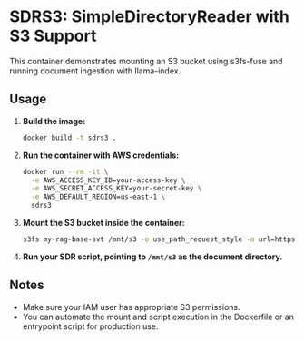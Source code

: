 # SDRS3: SimpleDirectoryReader with S3 Support

This container demonstrates mounting an S3 bucket using s3fs-fuse and running document ingestion with llama-index.

## Usage

1. **Build the image:**
   ```bash
   docker build -t sdrs3 .
   ```
2. **Run the container with AWS credentials:**
   ```bash
   docker run --rm -it \
     -e AWS_ACCESS_KEY_ID=your-access-key \
     -e AWS_SECRET_ACCESS_KEY=your-secret-key \
     -e AWS_DEFAULT_REGION=us-east-1 \
     sdrs3
   ```
3. **Mount the S3 bucket inside the container:**
   ```bash
   s3fs my-rag-base-svt /mnt/s3 -o use_path_request_style -o url=https://s3.amazonaws.com
   ```
4. **Run your SDR script, pointing to `/mnt/s3` as the document directory.**

## Notes
- Make sure your IAM user has appropriate S3 permissions.
- You can automate the mount and script execution in the Dockerfile or an entrypoint script for production use.

